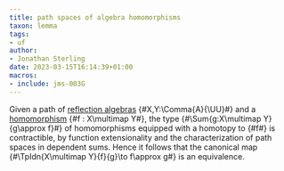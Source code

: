 ```yaml
---
title: path spaces of algebra homomorphisms
taxon: lemma
tags:
- uf
author:
- Jonathan Sterling
date: 2023-03-15T16:14:39+01:00
macros:
- include: jms-003G
---
```


Given a path of [reflection algebras](jms-003O) {#X,Y:\Comma{A}{\UU}#} and a [homomorphism](jms-003O) {#f : X\multimap Y#}, the type {#\Sum{g:X\multimap Y}{g\approx f}#} of homomorphisms equipped with a homotopy to {#f#} is contractible, by function extensionality and the characterization of path spaces in dependent sums. Hence it follows that the canonical map {#\TpIdn{X\multimap Y}{f}{g}\to f\approx g#} is an equivalence.
